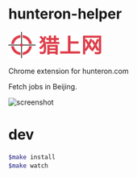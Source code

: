 # hunteron-helper

![hunteron](img/logo_icon.png)

Chrome extension for hunteron.com

Fetch jobs in Beijing.

![screenshot](http://ww4.sinaimg.cn/large/801b780ajw1f7hzzwt4ecj20ne0e5wgs.jpg)

# dev

```sh
$make install
$make watch
```